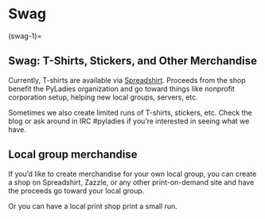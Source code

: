 # Swag

(swag-1)=

## Swag: T-Shirts, Stickers, and Other Merchandise

Currently, T-shirts are available via [Spreadshirt](https://shop.spreadshirt.com/pyladies/). Proceeds from the shop benefit the PyLadies organization and go toward things like nonprofit corporation setup, helping new local groups, servers, etc.

Sometimes we also create limited runs of T-shirts, stickers, etc. Check the blog or ask around in IRC #pyladies if you’re interested in seeing what we have.

## Local group merchandise

If you’d like to create merchandise for your own local group, you can create a shop on Spreadshirt, Zazzle, or any other print-on-demand site and have the proceeds go toward your local group.

Or you can have a local print shop print a small run.

